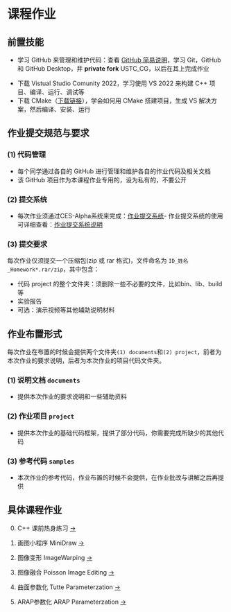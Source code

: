 # 课程作业

## 前置技能

- 学习 GitHub 来管理和维护代码：查看 [GitHub 简易说明](../Softwares/Github.md)，学习 Git，GitHub 和 GitHub Desktop，并 **private fork** USTC_CG，以后在其上完成作业
<!-- - 下载 Typora（[下载链接](https://www.typora.io/windows/typora-setup-x64.exe?)）以便在本地查看和编辑 markdown (\*.md) 文件 -->
- 下载 Vistual Studio Comunity 2022，学习使用 VS 2022 来构建 C++ 项目、编译、运行、调试等
- 下载 CMake（[下载链接](https://github.com/Kitware/CMake/releases/download/v3.28.2/cmake-3.28.2-windows-x86_64.msi)），学会如何用 CMake 搭建项目，生成 VS 解决方案，然后编译、安装、运行


## 作业提交规范与要求

### (1) 代码管理
- 每个同学通过各自的 GitHub 进行管理和维护各自的作业代码及相关文档
- 该 GitHub 项目作为本课程作业专用的，设为私有的，不要公开

### (2) 提交系统
- 每次作业须通过CES-Alpha系统来完成：[作业提交系统](https://cn.ces-alpha.org/course/register/CG2024/)- 作业提交系统的使用可详细查看：[作业提交系统说明](https://rec.ustc.edu.cn/share/ffe2ccc0-bfcd-11ee-975e-e7adc994d6f4)

### (3) 提交要求
每次作业仅须提交一个压缩包(zip 或 rar 格式)，文件命名为 `ID_姓名_Homework*.rar/zip`，其中包含：
- 代码 project 的整个文件夹：须删除一些不必要的文件，比如bin、lib、build等
- 实验报告
- 可选：演示视频等其他辅助说明材料

## 作业布置形式

每次作业在布置的时候会提供两个文件夹`(1) documents`和`(2) project`，前者为本次作业的要求说明，后者为本次作业的项目代码文件夹。

### (1) 说明文档 `documents` 

- 提供本次作业的要求说明和一些辅助资料

### (2) 作业项目 `project`

- 提供本次作业的基础代码框架，提供了部分代码，你需要完成所缺少的其他代码

### (3) 参考代码 `samples`

- 本次作业的参考代码，作业布置的时候不会提供，在作业批改与讲解之后再提供


## 具体课程作业

0. C++ 课前热身练习 [->](./0_cpp_warmup/) 

1. 画图小程序 MiniDraw [->](./1_mini_draw/)

2. 图像变形 ImageWarping [->](./2_image_warping/)

3. 图像融合 Poisson Image Editing [->](./3_poisson_image_editing/)

4. 曲面参数化 Tutte Parameterzation [->](./4_tutte_parametrzation/)

5. ARAP参数化 ARAP Parameterzation [->](./5_arap_parametrzation/)
